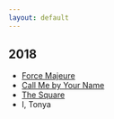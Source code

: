 ```yaml
---
layout: default
---
```


## 2018

* [Force Majeure](http://www.imdb.com/title/tt2121382)  
* [Call Me by Your Name](http://www.imdb.com/title/tt5726616)
* [The Square](http://www.imdb.com/title/tt4995790)
* I, Tonya  




<br>
